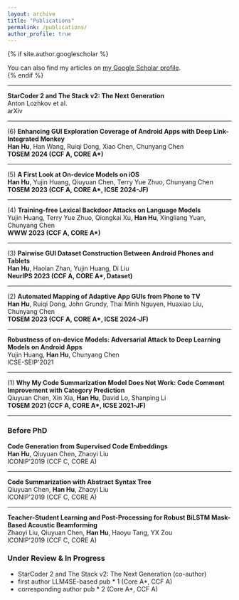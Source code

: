```yaml
---
layout: archive
title: "Publications"
permalink: /publications/
author_profile: true
---
```


{% if site.author.googlescholar %}
  <div class="wordwrap">You can also find my articles on <a href="{{site.author.googlescholar}}">my Google Scholar profile</a>.</div>
{% endif %}

---

**StarCoder 2 and The Stack v2: The Next Generation**<br>
Anton Lozhkov et al.<br>
arXiv

---

(6) **Enhancing GUI Exploration Coverage of Android Apps with Deep Link-Integrated Monkey**<br>
<span style="font-weight: bold;">Han Hu</span>, Han Wang, Ruiqi Dong, Xiao Chen, Chunyang Chen<br>
<strong>TOSEM 2024 (CCF A, CORE A*)</strong>

---

(5) **A First Look at On-device Models on iOS**<br>
<span style="font-weight: bold;">Han Hu</span>, Yujin Huang, Qiuyuan Chen, Terry Yue Zhuo, Chunyang Chen<br>
<strong>TOSEM 2023 (CCF A, CORE A*, ICSE 2024-JF)</strong>

---

(4) **Training-free Lexical Backdoor Attacks on Language Models**<br>
Yujin Huang, Terry Yue Zhuo, Qiongkai Xu, <span style="font-weight: bold;">Han Hu</span>, Xingliang Yuan, Chunyang Chen<br>
<strong>WWW 2023 (CCF A, CORE A*)</strong>

---

(3) **Pairwise GUI Dataset Construction Between Android Phones and Tablets**<br>
<span style="font-weight: bold;">Han Hu</span>, Haolan Zhan, Yujin Huang, Di Liu<br>
<strong>NeurIPS 2023 (CCF A, CORE A*, Dataset)</strong>

---

(2) **Automated Mapping of Adaptive App GUIs from Phone to TV**<br>
<span style="font-weight: bold;">Han Hu</span>, Ruiqi Dong, John Grundy, Thai Minh Nguyen, Huaxiao Liu, Chunyang Chen<br>
<strong>TOSEM 2023 (CCF A, CORE A*, ICSE 2024-JF)</strong>

---

**Robustness of on-device Models: Adversarial Attack to Deep Learning Models on Android Apps**<br>
Yujin Huang, <span style="font-weight: bold;">Han Hu</span>, Chunyang Chen<br>
ICSE-SEIP'2021

---

(1) **Why My Code Summarization Model Does Not Work: Code Comment Improvement with Category Prediction**<br>
Qiuyuan Chen, Xin Xia, <span style="font-weight: bold;">Han Hu</span>, David Lo, Shanping Li<br>
<strong>TOSEM 2021 (CCF A, CORE A*, ICSE 2021-JF)</strong>

---

### Before PhD

**Code Generation from Supervised Code Embeddings**<br>
<span style="font-weight: bold;">Han Hu</span>, Qiuyuan Chen, Zhaoyi Liu<br>
ICONIP'2019 (CCF C, CORE A)

---

**Code Summarization with Abstract Syntax Tree**<br>
Qiuyuan Chen, <span style="font-weight: bold;">Han Hu</span>, Zhaoyi Liu<br>
ICONIP'2019 (CCF C, CORE A)

---

**Teacher-Student Learning and Post-Processing for Robust BiLSTM Mask-Based Acoustic Beamforming**<br>
Zhaoyi Liu, Qiuyuan Chen, <span style="font-weight: bold;">Han Hu</span>, Haoyu Tang, YX Zou<br>
ICONIP'2019 (CCF C, CORE A)

### Under Review & In Progress
- StarCoder 2 and The Stack v2: The Next Generation (co-author)
- first author LLM4SE-based pub * 1 (Core A*, CCF A)
- corresponding author pub * 2 (Core A*, CCF A)
